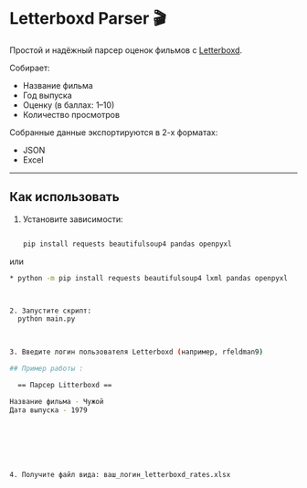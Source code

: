 # Letterboxd Parser 🎬

Простой и надёжный парсер оценок фильмов с [Letterboxd](https://letterboxd.com).

Собирает:
- Название фильма
- Год выпуска
- Оценку (в баллах: 1–10)
- Количество просмотров

Собранные данные экспортируются в 2-х форматах:

* JSON
* Excel
---

## Как использовать

1. Установите зависимости:
   ```bash 

   pip install requests beautifulsoup4 pandas openpyxl
или

 ```bash
 * python -m pip install requests beautifulsoup4 lxml pandas openpyxl



2. Запустите скрипт:
   python main.py


   
3. Введите логин пользователя Letterboxd (например, rfeldman9)

 ## Пример работы :
 
   == Парсер Litterboxd ==

 Название фильма - Чужой 
 Дата выпуска - 1979
 






4. Получите файл вида: ваш_логин_letterboxd_rates.xlsx
